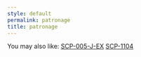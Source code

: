```yaml
---
style: default
permalink: patronage
title: patronage
---
```

You may also like:
[SCP-005-J-EX](http://scp-wiki.net/scp-005-j-ex)
[SCP-1104](http://scp-wiki.net/scp-1104)